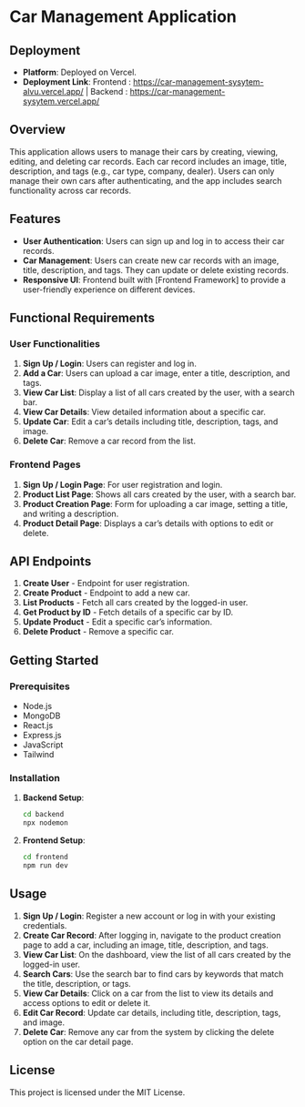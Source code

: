 # Car Management Application

## Deployment

- **Platform**: Deployed on Vercel.
- **Deployment Link**: Frontend : https://car-management-sysytem-alvu.vercel.app/  |  Backend : https://car-management-sysytem.vercel.app/

## Overview

This application allows users to manage their cars by creating, viewing, editing, and deleting car records. Each car record includes an image, title, description, and tags (e.g., car type, company, dealer). Users can only manage their own cars after authenticating, and the app includes search functionality across car records.

## Features

- **User Authentication**: Users can sign up and log in to access their car records.
- **Car Management**: Users can create new car records with an image, title, description, and tags. They can update or delete existing records.
- **Responsive UI**: Frontend built with [Frontend Framework] to provide a user-friendly experience on different devices.

## Functional Requirements

### User Functionalities
1. **Sign Up / Login**: Users can register and log in.
2. **Add a Car**: Users can upload a car image, enter a title, description, and tags.
3. **View Car List**: Display a list of all cars created by the user, with a search bar.
5. **View Car Details**: View detailed information about a specific car.
6. **Update Car**: Edit a car’s details including title, description, tags, and image.
7. **Delete Car**: Remove a car record from the list.

### Frontend Pages
1. **Sign Up / Login Page**: For user registration and login.
2. **Product List Page**: Shows all cars created by the user, with a search bar.
3. **Product Creation Page**: Form for uploading a car image, setting a title, and writing a description.
4. **Product Detail Page**: Displays a car’s details with options to edit or delete.

## API Endpoints

1. **Create User** - Endpoint for user registration.
2. **Create Product** - Endpoint to add a new car.
3. **List Products** - Fetch all cars created by the logged-in user.
4. **Get Product by ID** - Fetch details of a specific car by ID.
5. **Update Product** - Edit a specific car’s information.
6. **Delete Product** - Remove a specific car.


## Getting Started

### Prerequisites
- Node.js
- MongoDB
- React.js
- Express.js
- JavaScript
- Tailwind

### Installation

1. **Backend Setup**:
   ```bash
   cd backend
   npx nodemon

1. **Frontend Setup**:
   ```bash
   cd frontend
   npm run dev

## Usage

1. **Sign Up / Login**: Register a new account or log in with your existing credentials.
2. **Create Car Record**: After logging in, navigate to the product creation page to add a car, including an image, title, description, and tags.
3. **View Car List**: On the dashboard, view the list of all cars created by the logged-in user.
4. **Search Cars**: Use the search bar to find cars by keywords that match the title, description, or tags.
5. **View Car Details**: Click on a car from the list to view its details and access options to edit or delete it.
6. **Edit Car Record**: Update car details, including title, description, tags, and image.
7. **Delete Car**: Remove any car from the system by clicking the delete option on the car detail page.

## License

This project is licensed under the MIT License.


